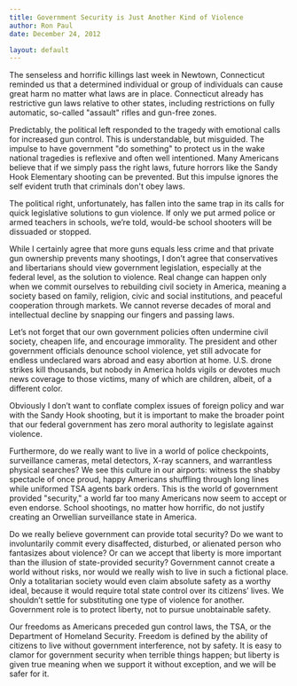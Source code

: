 ```yaml
---
title: Government Security is Just Another Kind of Violence
author: Ron Paul
date: December 24, 2012

layout: default
---
```


The senseless and horrific killings last week in Newtown, Connecticut reminded
us that a determined individual or group of individuals can cause great harm no
matter what laws are in place.  Connecticut already has restrictive gun laws
relative to other states, including restrictions on fully automatic, so-called
"assault" rifles and gun-free zones. 

Predictably, the political left responded to the tragedy with emotional calls
for increased gun control.  This is understandable, but misguided. The impulse
to have government "do something" to protect us in the wake national tragedies
is reflexive and often well intentioned.  Many Americans believe that if we
simply pass the right laws, future horrors like the Sandy Hook Elementary
shooting can be prevented.  But this impulse ignores the self evident truth
that criminals don't obey laws.   

The political right, unfortunately, has fallen into the same trap in its calls
for quick legislative solutions to gun violence.  If only we put armed police
or armed teachers in schools, we’re told, would-be school shooters will be
dissuaded or stopped. 

While I certainly agree that more guns equals less crime and that private gun
ownership prevents many shootings, I don’t agree that conservatives and
libertarians should view government legislation, especially at the federal
level, as the solution to violence.  Real change can happen only when we commit
ourselves to rebuilding civil society in America, meaning a society based on
family, religion, civic and social institutions, and peaceful cooperation
through markets.  We cannot reverse decades of moral and intellectual decline
by snapping our fingers and passing laws. 

Let’s not forget that our own government policies often undermine civil
society, cheapen life, and encourage immorality.  The president and other
government officials denounce school violence, yet still advocate for endless
undeclared wars abroad and easy abortion at home.  U.S. drone strikes kill
thousands, but nobody in America holds vigils or devotes much news coverage to
those victims, many of which are children, albeit, of a different color.

Obviously I don’t want to conflate complex issues of foreign policy and war
with the Sandy Hook shooting, but it is important to make the broader point
that our federal government has zero moral authority to legislate against
violence.

Furthermore, do we really want to live in a world of police checkpoints,
surveillance cameras, metal detectors, X-ray scanners, and warrantless physical
searches?  We see this culture in our airports: witness the shabby spectacle of
once proud, happy Americans shuffling through long lines while uniformed TSA
agents bark orders.  This is the world of government provided "security," a
world far too many Americans now seem to accept or even endorse.  School
shootings, no matter how horrific, do not justify creating an Orwellian
surveillance state in America.

Do we really believe government can provide total security?  Do we want to
involuntarily commit every disaffected, disturbed, or alienated person who
fantasizes about violence?  Or can we accept that liberty is more important
than the illusion of state-provided security? Government cannot create a world
without risks, nor would we really wish to live in such a fictional place.
Only a totalitarian society would even claim absolute safety as a worthy ideal,
because it would require total state control over its citizens’ lives.  We
shouldn’t settle for substituting one type of violence for another.
Government role is to protect liberty, not to pursue unobtainable safety.

Our freedoms as Americans preceded gun control laws, the TSA, or the Department
of Homeland Security.  Freedom is defined by the ability of citizens to live
without government interference, not by safety. It is easy to clamor for
government security when terrible things happen; but liberty is given true
meaning when we support it without exception, and we will be safer for it.
